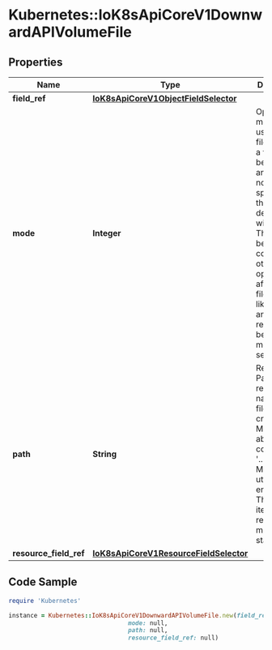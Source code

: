# Kubernetes::IoK8sApiCoreV1DownwardAPIVolumeFile

## Properties

Name | Type | Description | Notes
------------ | ------------- | ------------- | -------------
**field_ref** | [**IoK8sApiCoreV1ObjectFieldSelector**](IoK8sApiCoreV1ObjectFieldSelector.md) |  | [optional] 
**mode** | **Integer** | Optional: mode bits to use on this file, must be a value between 0 and 0777. If not specified, the volume defaultMode will be used. This might be in conflict with other options that affect the file mode, like fsGroup, and the result can be other mode bits set. | [optional] 
**path** | **String** | Required: Path is  the relative path name of the file to be created. Must not be absolute or contain the &#39;..&#39; path. Must be utf-8 encoded. The first item of the relative path must not start with &#39;..&#39; | 
**resource_field_ref** | [**IoK8sApiCoreV1ResourceFieldSelector**](IoK8sApiCoreV1ResourceFieldSelector.md) |  | [optional] 

## Code Sample

```ruby
require 'Kubernetes'

instance = Kubernetes::IoK8sApiCoreV1DownwardAPIVolumeFile.new(field_ref: null,
                                 mode: null,
                                 path: null,
                                 resource_field_ref: null)
```



